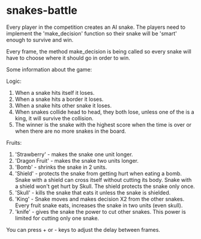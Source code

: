 # snakes-battle

Every player in the competition creates an AI snake.
The players need to implement the 'make_decision' function so their snake will be 'smart' enough to survive and win.

Every frame, the method make_decision is being called so every snake will have to choose where it should go in order to win.

Some information about the game:

Logic:
1. When a snake hits itself it loses.
2. When a snake hits a border it loses.
3. When a snake hits other snake it loses.
4. When snakes collide head to head, they both lose, unless one of the is a king, it will survive the collision.
5. The winner is the snake with the highest score when the time is over or when there are no more snakes in the board.

Fruits:
1. 'Strawberry' - makes the snake one unit longer.
2. 'Dragon Fruit' - makes the snake two units longer.
3. 'Bomb' - shrinks the snake in 2 units.
4. 'Shield' -  protects the snake from getting hurt when eating a bomb. Snake with a shield can cross itself without cutting its body. Snake with a shield won't get hurt by Skull. The shield protects the snake only once.
5. 'Skull' -  kills the snake that eats it unless the snake is shielded.
6. 'King' - Snake moves and makes decision X2 from the other snakes. Every fruit snake eats, increases the snake in two units (even skull).
7. 'knife' - gives the snake the power to cut other snakes. This power is limited for cutting only one snake.


You can press + or - keys to adjust the delay between frames.